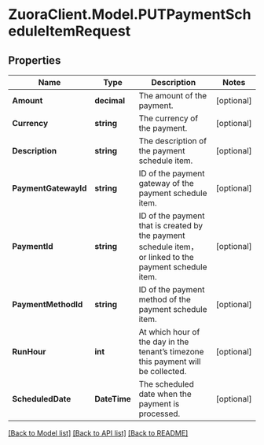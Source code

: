# ZuoraClient.Model.PUTPaymentScheduleItemRequest

## Properties

Name | Type | Description | Notes
------------ | ------------- | ------------- | -------------
**Amount** | **decimal** | The amount of the payment.  | [optional] 
**Currency** | **string** | The currency of the payment.  | [optional] 
**Description** | **string** | The description of the payment schedule item.  | [optional] 
**PaymentGatewayId** | **string** | ID of the payment gateway of the payment schedule item.  | [optional] 
**PaymentId** | **string** | ID of the payment that is created by the payment schedule item， or linked to the payment schedule item.   | [optional] 
**PaymentMethodId** | **string** | ID of the payment method of the payment schedule item.  | [optional] 
**RunHour** | **int** | At which hour of the day in the tenant’s timezone this payment will be collected.  | [optional] 
**ScheduledDate** | **DateTime** | The scheduled date when the payment is processed.  | [optional] 

[[Back to Model list]](../README.md#documentation-for-models) [[Back to API list]](../README.md#documentation-for-api-endpoints) [[Back to README]](../README.md)


